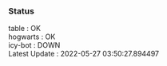 ### Status


table : OK  
hogwarts : OK  
icy-bot : DOWN  
Latest Update : 2022-05-27 03:50:27.894497

